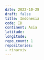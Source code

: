 ```yaml
---
date: 2022-10-28
draft: false
title: Indonesia
code: ID
continent: Asia
latitude:
longitude:
repo_count: 1
repositories:
- rinarxiv
---
```



